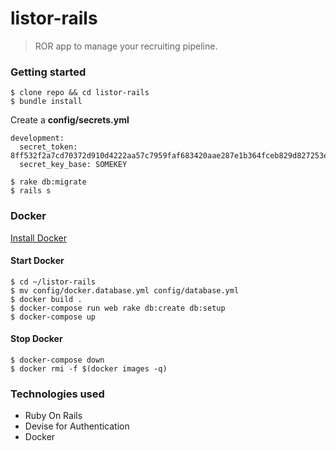 listor-rails
====

> ROR app to manage your recruiting pipeline.

### Getting started

```
$ clone repo && cd listor-rails
$ bundle install
```

Create a **config/secrets.yml**

```
development:
  secret_token: 8ff532f2a7cd70372d910d4222aa57c7959faf683420aae287e1b364fceb829d827253e90af602316032368affa85d1310e081abe23abca0cb6852ed0357bdb1
  secret_key_base: SOMEKEY
```

```
$ rake db:migrate
$ rails s
```

### Docker
[Install Docker](https://docs.docker.com/engine/installation/)

#### Start Docker
```
$ cd ~/listor-rails
$ mv config/docker.database.yml config/database.yml
$ docker build . 
$ docker-compose run web rake db:create db:setup
$ docker-compose up
```

#### Stop Docker
```
$ docker-compose down
$ docker rmi -f $(docker images -q)
```

### Technologies used

- Ruby On Rails
- Devise for Authentication
- Docker
